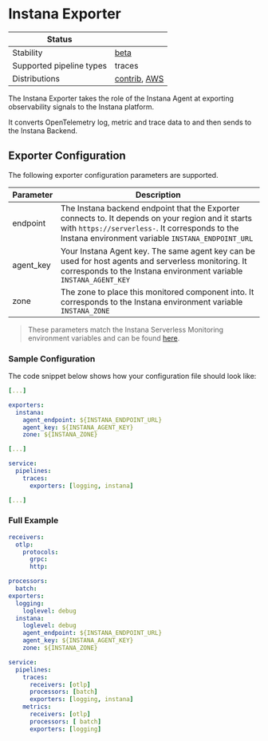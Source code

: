 # Instana Exporter

| Status                   |                  |
| ------------------------ |------------------|
| Stability                | [beta]           |
| Supported pipeline types | traces           |
| Distributions            | [contrib], [AWS] |

The Instana Exporter takes the role of the Instana Agent at exporting observability signals to the Instana platform.

It converts OpenTelemetry log, metric and trace data to and then sends to the Instana Backend.

## Exporter Configuration

The following exporter configuration parameters are supported.


| Parameter      | Description |
|----------------|-------------|
| endpoint | The Instana backend endpoint that the Exporter connects to. It depends on your region and it starts with ``https://serverless-``. It corresponds to the Instana environment variable ``INSTANA_ENDPOINT_URL`` |
| agent_key      | Your Instana Agent key. The same agent key can be used for host agents and serverless monitoring. It corresponds to the Instana environment variable ``INSTANA_AGENT_KEY`` |
| zone           | The zone to place this monitored component into. It corresponds to the Instana environment variable ``INSTANA_ZONE`` |

> These parameters match the Instana Serverless Monitoring environment variables and can be found [here](https://www.ibm.com/docs/en/instana-observability/current?topic=references-environment-variables#serverless-monitoring).

### Sample Configuration

The code snippet below shows how your configuration file should look like:

```yaml
[...]

exporters:
  instana:
    agent_endpoint: ${INSTANA_ENDPOINT_URL}
    agent_key: ${INSTANA_AGENT_KEY}
    zone: ${INSTANA_ZONE}

[...]

service:
  pipelines:
    traces:
      exporters: [logging, instana]

[...]
```

### Full Example

```yaml
receivers:
  otlp:
    protocols:
      grpc:
      http:

processors:
  batch:
exporters:
  logging:
    loglevel: debug
  instana:
    loglevel: debug
    agent_endpoint: ${INSTANA_ENDPOINT_URL}
    agent_key: ${INSTANA_AGENT_KEY}
    zone: ${INSTANA_ZONE}

service:
  pipelines:
    traces:
      receivers: [otlp]
      processors: [batch]
      exporters: [logging, instana]
    metrics:
      receivers: [otlp]
      processors: [ batch]
      exporters: [logging]
```


[beta]:https://github.com/open-telemetry/opentelemetry-collector#beta
[contrib]:https://github.com/open-telemetry/opentelemetry-collector-releases/tree/main/distributions/otelcol-contrib
[AWS]:https://aws-otel.github.io/docs/partners/dynatrace
